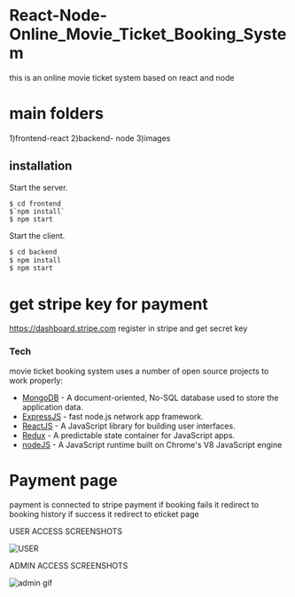 # React-Node-Online_Movie_Ticket_Booking_System
this is an online movie ticket system based on react and node

# main folders
1)frontend-react
2)backend- node
3)images

## installation
Start the server.

```
$ cd frontend 
$`npm install` 
$ npm start
```

Start the client.

```sh
$ cd backend 
$ npm install 
$ npm start
```


# get stripe key for payment
https://dashboard.stripe.com
register in stripe and get secret key


### Tech
movie ticket booking system uses a number of open source projects to work properly:
* [MongoDB](https://www.mongodb.com/) - A document-oriented, No-SQL database used to store the application data.
* [ExpressJS](https://expressjs.com/) - fast node.js network app framework.
* [ReactJS](https://reactjs.org/) - A JavaScript library for building user interfaces.
* [Redux](https://redux.js.org/) - A predictable state container for JavaScript apps.
* [nodeJS](https://nodejs.org/) - A JavaScript runtime built on Chrome's V8 JavaScript engine


# Payment page
payment is connected to stripe payment if booking fails it redirect to booking history
if success it redirect to eticket page

USER ACCESS SCREENSHOTS

![USER](https://user-images.githubusercontent.com/101676970/167667978-a3b365aa-2833-4a79-b066-2a6e4fa482f2.gif)


ADMIN ACCESS SCREENSHOTS

![admin gif](https://user-images.githubusercontent.com/101676970/167615323-1f63e826-e0a6-4f89-8e5d-dc337b025e65.gif)
